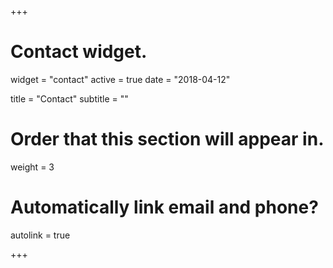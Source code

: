 +++
# Contact widget.
widget = "contact"
active = true
date = "2018-04-12"

title = "Contact"
subtitle = ""

# Order that this section will appear in.
weight = 3

# Automatically link email and phone?
autolink = true

+++

